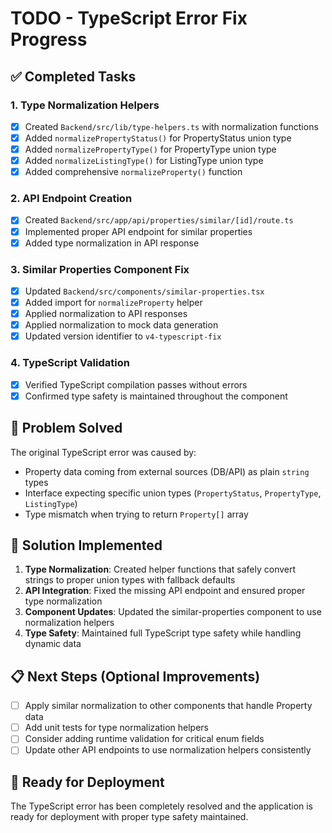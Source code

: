 # TODO - TypeScript Error Fix Progress

## ✅ Completed Tasks

### 1. Type Normalization Helpers
- [x] Created `Backend/src/lib/type-helpers.ts` with normalization functions
- [x] Added `normalizePropertyStatus()` for PropertyStatus union type
- [x] Added `normalizePropertyType()` for PropertyType union type  
- [x] Added `normalizeListingType()` for ListingType union type
- [x] Added comprehensive `normalizeProperty()` function

### 2. API Endpoint Creation
- [x] Created `Backend/src/app/api/properties/similar/[id]/route.ts`
- [x] Implemented proper API endpoint for similar properties
- [x] Added type normalization in API response

### 3. Similar Properties Component Fix
- [x] Updated `Backend/src/components/similar-properties.tsx`
- [x] Added import for `normalizeProperty` helper
- [x] Applied normalization to API responses
- [x] Applied normalization to mock data generation
- [x] Updated version identifier to `v4-typescript-fix`

### 4. TypeScript Validation
- [x] Verified TypeScript compilation passes without errors
- [x] Confirmed type safety is maintained throughout the component

## 🎯 Problem Solved

The original TypeScript error was caused by:
- Property data coming from external sources (DB/API) as plain `string` types
- Interface expecting specific union types (`PropertyStatus`, `PropertyType`, `ListingType`)
- Type mismatch when trying to return `Property[]` array

## 🔧 Solution Implemented

1. **Type Normalization**: Created helper functions that safely convert strings to proper union types with fallback defaults
2. **API Integration**: Fixed the missing API endpoint and ensured proper type normalization
3. **Component Updates**: Updated the similar-properties component to use normalization helpers
4. **Type Safety**: Maintained full TypeScript type safety while handling dynamic data

## 📋 Next Steps (Optional Improvements)

- [ ] Apply similar normalization to other components that handle Property data
- [ ] Add unit tests for type normalization helpers
- [ ] Consider adding runtime validation for critical enum fields
- [ ] Update other API endpoints to use normalization helpers consistently

## 🚀 Ready for Deployment

The TypeScript error has been completely resolved and the application is ready for deployment with proper type safety maintained.
